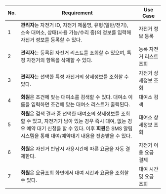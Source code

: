 | No. | Requirement                                                                                                                                                                                                                | Use Case                |
| --- | -------------------------------------------------------------------------------------------------------------------------------------------------------------------------------------------------------------------------- | ----------------------- |
| 1   | **관리자**는 자전거 ID, 자전거 제품명, 유형(일반/전기), 소속 대여소, 상태(사용 가능/수리 중)의 정보를 입력해 자전거 정보를 등록할 수 있다.                                                                                 | 자전거 정보 등록        |
| 2   | **관리자**는 등록된 자전거 리스트를 조회할 수 있으며, 특정 자전거의 항목을 삭제할 수 있다.                                                                                                                                 | 등록 자전거 리스트 조회 |
| 3   | **관리자**는 선택한 특정 자전거의 상세정보를 조회할 수 있다.                                                                                                                                                               | 자전거 상세정보 조회    |
| 4   | **회원**은 조건에 맞는 대여소를 검색할 수 있다. 대여소 이름을 입력하면 조건에 맞는 대여소 리스트가 출력된다.                                                                                                               | 대여소 검색             |
| 5   | **회원**은 검색 결과 중 선택한 대여소의 상세정보를 조회할 수 있고, 자전거가 남아 있는 경우 즉시 대여, 없는 경우 예약 대기 신청을 할 수 있다. 이후 **회원**은 SMS 알림 시스템을 통해 대여/예약대기 내용을 전송받을 수 있다. | 대여소 상세정보 조회    |
| 6   | **회원**은 자전거 반납시 사용시간에 따른 요금을 자동 결제한다. | 자전거 이용 요금 결제    |
| 7   | **회원**은 요금조회 화면에서 대여 시간과 요금을 조회할 수 있다. | 대여 시간 및 요금 조회  |
